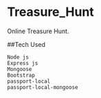 # Treasure_Hunt
Online Treasure Hunt.

##Tech Used 
````
Node js 
Express js
Mongoose 
Bootstrap
passport-local
passport-local-mongoose
````
